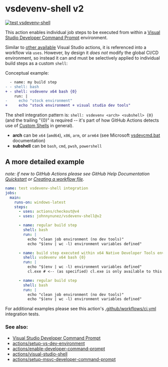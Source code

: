 # vsdevenv-shell v2

[![test vsdevenv-shell](https://github.com/johnnynunez/vsdevenv-shell/actions/workflows/ci.yml/badge.svg?branch=main)](https://github.com/johnnynunez/vsdevenv-shell/actions/workflows/ci.yml)

This action enables individual job steps to be executed from within a [Visual Studio Developer Command Prompt](https://docs.microsoft.com/en-us/visualstudio/ide/reference/command-prompt-powershell?view=vs-2019) environment.

Similar to [other available](#See-also) Visual Studio actions, it is referenced into a workflow via `uses`. However, by design it _does not_ modify the global CI/CD environment, so instead it can and must be selectively applied to individual build steps as a custom `shell`:

Conceptual example:

```diff
  - name: my build step
- - shell: bash
+ - shell: vsdevenv x64 bash {0}
    run: |
-     echo "stock environment"
+     echo "stock environment + visual studio dev tools"
```

The shell integration pattern is: `shell: vsdevenv <arch> <subshell> {0}` (and the trailing "{0}" is required -- it's part of how GitHub Actions detects use of [Custom Shells](https://docs.github.com/en/actions/using-workflows/workflow-syntax-for-github-actions#custom-shell) in general).

- **arch** can be `x64` (`amd64`), `x86`, `arm`, or `arm64` (see Microsoft [vsdevcmd.bat](https://docs.microsoft.com/en-us/visualstudio/ide/reference/command-prompt-powershell?view=vs-2019#target-architecture-and-host-architecture) documentation)
- **subshell** can be `bash`, `cmd`, `pwsh`, `powershell`

## A more detailed example

_note: if new to GitHub Actions please see GitHub Help Documentation [Quickstart](https://docs.github.com/en/actions/quickstart) or [Creating a workflow file](https://docs.github.com/en/actions/using-workflows#creating-a-workflow-file)._

```yaml
name: test vsdevenv-shell integration
jobs:
  main:
    runs-on: windows-latest
    steps:
      - uses: actions/checkout@v4
      - uses: johnnynunez/vsdevenv-shell@v2

      - name: regular build step
        shell: bash
        run: |
          echo "clean job environment (no dev tools)"
          echo "$(env | wc -l) environment variables defined"

      - name: build step executed within x64 Native Developer Tools env
        shell: vsdevenv x64 bash {0}
        run: |
          echo "$(env | wc -l) environment variables defined"
          cl.exe # <-- (as specified) cl.exe is only available to this step

      - name: regular build step
        shell: bash
        run: |
          echo "clean job environment (no dev tools)"
          echo "$(env | wc -l) environment variables defined"
```

For additional examples please see this action's [.github/workflows/ci.yml](.github/workflows/ci.yml) integration tests.

### See also:
- [Visual Studio Developer Command Prompt](https://docs.microsoft.com/en-us/visualstudio/ide/reference/command-prompt-powershell?view=vs-2019)
- [actions/setup-vs-dev-environment](https://github.com/marketplace/actions/setup-vs-dev-environment)
- [actions/enable-developer-command-prompt](https://github.com/marketplace/actions/enable-developer-command-prompt)
- [actions/visual-studio-shell](https://github.com/marketplace/actions/visual-studio-shell)
- [actions/setup-msvc-developer-command-prompt](https://github.com/marketplace/actions/setup-msvc-developer-command-prompt)
